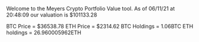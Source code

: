 Welcome to the Meyers Crypto Portfolio Value tool. 
As of 06/11/21 at 20:48:09 our valuation is $101133.28 

BTC Price = $36538.78
 ETH Price = $2314.62
BTC Holdings = 1.06BTC
 ETH holdings = 26.960005962ETH 
